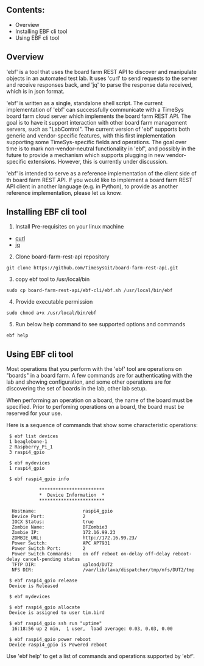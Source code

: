 ## Contents:
 * Overview
 * Installing EBF cli tool
 * Using EBF cli tool

## Overview

'ebf' is a tool that uses the board farm REST API to discover and
manipulate objects in an automated test lab.  It uses 'curl' to send
requests to the server and receive responses back, and 'jq' to parse
the response data received, which is in json format.

'ebf' is written as a single, standalone shell script.  The current
implementation of 'ebf' can successfully communicate with a TimeSys
board farm cloud server which implements the board farm REST API.  The
goal is to have it support interaction with other board farm management
servers, such as "LabControl".  The current version of 'ebf' supports
both generic and vendor-specific features, with this first
implementation supporting some TimeSys-specific fields and operations.
The goal over time is to mark non-vendor-neutral functionality in 'ebf',
and possibly in the future to provide a mechanism which supports
plugging in new vendor-specific extensions.  However, this is currently
under discussion.

'ebf' is intended to serve as a reference implementation of the client
side of th board farm REST API.  If you would like to implement a board
farm REST API client in another language (e.g. in Python), to provide as
another reference implementation, please let us know.

## Installing EBF cli tool

1. Install Pre-requisites on your linux machine
  * [curl](https://curl.haxx.se/)
  * [jq](https://stedolan.github.io/jq/)
2. Clone board-farm-rest-api repository
```
git clone https://github.com/TimesysGit/board-farm-rest-api.git
```
3. copy ebf tool to /usr/local/bin
```
sudo cp board-farm-rest-api/ebf-cli/ebf.sh /usr/local/bin/ebf
```
4. Provide executable permission
```
sudo chmod a+x /usr/local/bin/ebf
```
5. Run below help command to see supported options and commands
```
ebf help
```

## Using EBF cli tool

Most operations that you perform with the 'ebf' tool are operations on
"boards" in a board farm.  A few commands are for authenticating with
the lab and showing configuration, and some other operations are for
discovering the set of boards in the lab, other lab setup.

When performing an operation on a board, the name of the board must be
specified.  Prior to perfoming operations on a board, the board must be
reserved for your use.

Here is a sequence of commands that show some characteristic operations:

```
 $ ebf list devices
 1 beaglebone-1
 2 Raspberry_Pi_1
 3 raspi4_gpio

 $ ebf mydevices
 1 raspi4_gpio

 $ ebf raspi4_gpio info

            ************************
            *  Device Information  *
            ************************

  Hostname:                 raspi4_gpio
  Device Port:              2
  IOCX Status:              true
  Zombie Name:              BFZombie3
  Zombie IP:                172.16.99.23
  ZOMBIE_URL:               http://172.16.99.23/
  Power Switch:             APC AP7931
  Power Switch Port:        2
  Power Switch Commands:    on off reboot on-delay off-delay reboot-delay cancel-pending status
  TFTP DIR:                 upload/DUT2
  NFS DIR:                  /var/lib/lava/dispatcher/tmp/nfs/DUT2/tmp

 $ ebf raspi4_gpio release
 Device is Released

 $ ebf mydevices

 $ ebf raspi4_gpio allocate
 Device is assigned to user tim.bird

 $ ebf raspi4_gpio ssh run "uptime"
  16:18:56 up 2 min,  1 user,  load average: 0.03, 0.03, 0.00

 $ ebf raspi4_gpio power reboot
 Device raspi4_gpio is Powered reboot
```
Use 'ebf help' to get a list of commands and operations supported by
'ebf'.
